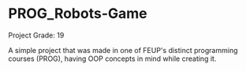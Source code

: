 # PROG_Robots-Game

Project Grade: 19

A simple project that was made in one of FEUP's distinct programming courses (PROG), having OOP concepts in mind while creating it.
